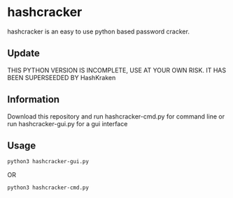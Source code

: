 # hashcracker

hashcracker is an easy to use python based password cracker.

## Update
THIS PYTHON VERSION IS INCOMPLETE, USE AT YOUR OWN RISK. IT HAS BEEN SUPERSEEDED BY HashKraken

## Information

Download this repository and run hashcracker-cmd.py for command line or run hashcracker-gui.py for a gui interface

## Usage

```bash
python3 hashcracker-gui.py
```
OR
```bash
python3 hashcracker-cmd.py
```
